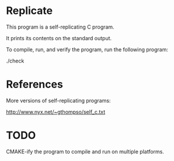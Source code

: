 Replicate
=========

This program is a self-replicating C program.

It prints its contents on the standard output.

To compile, run, and verify the program, run the following program:

./check

References
==========

More versions of self-replicating programs:

http://www.nyx.net/~gthompso/self_c.txt

TODO
====

CMAKE-ify the program to compile and run on multiple platforms.
